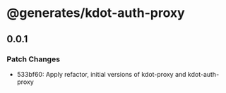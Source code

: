 # @generates/kdot-auth-proxy

## 0.0.1
### Patch Changes

- 533bf60: Apply refactor, initial versions of kdot-proxy and kdot-auth-proxy
